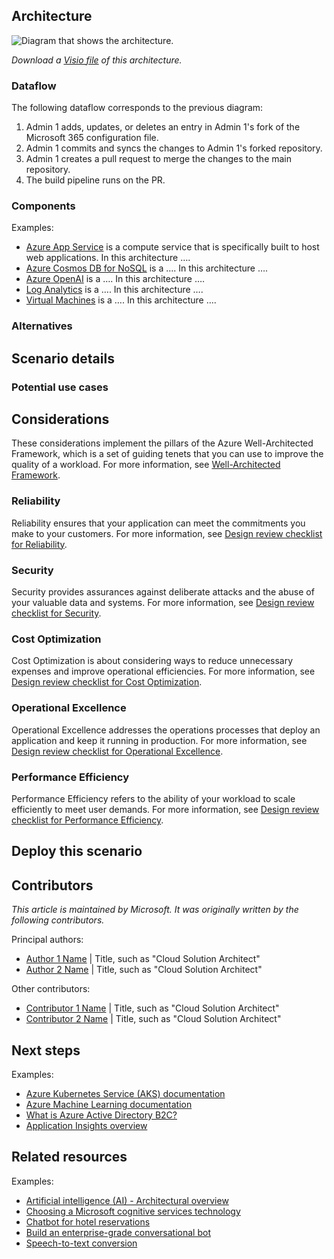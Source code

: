 <!--Add the aac-browse-header.yml here.-->

<!--
- Add an introductory section that doesn't have a heading.
- Include 1-2 sentences to briefly explain this architecture.
- Place all scenario information in the **Scenario details** section that's located below the **Architecture** H2 heading, the **Alternatives** H3 header, and above the **Considerations** H2 heading. This includes the **Potential use cases** H3 section that goes under the **Scenario details** H2 section.
-->

## Architecture
<!--
- Visio or PowerPoint files aren't allowed in the GitHub repo. Send the file or provide a link so that the file can be uploaded to our limited-access CDN server.
- Ensure that alt text is descriptive, between 40 and 150 characters, and ends with a period.
- Update the following image syntax for the architecture diagram, and the Visio file or PowerPoint file text.
-->

![Diagram that shows the <solution name> architecture.](./images/<file-name>.png)

*Download a [Visio file](https://arch-center.azureedge.net/[file-name].vsdx) of this architecture.*

### Dataflow
<!--
- Title this section **Workflow** if data isn't in the scenario.
- Include a numbered list that describes the dataflow or workflow of each step in the solution. Start from the user or external data source, and then follow the flow through the rest of the solution. The following section uses the previous diagram as an example.
-->

The following dataflow corresponds to the previous diagram:

1. Admin 1 adds, updates, or deletes an entry in Admin 1's fork of the Microsoft 365 configuration file.
2. Admin 1 commits and syncs the changes to Admin 1's forked repository.
3. Admin 1 creates a pull request to merge the changes to the main repository.
4. The build pipeline runs on the PR.

### Components
<!-- 
- Add a bulleted list of all the components in the architecture. It includes all relevant Azure services and has links to the Azure Well-Architected Framework service guide for the product.
- Describe why each component is necessary and what it does.
- Link the name of the service via embedded link to the Well-Architected Framework service guide if it exists, or to the service's product page. Exclude the localization part of the URL, such as `en-us` unless it won't work without it.
- Update the following list of example components for your article.
-->

Examples:

- [Azure App Service](https://azure.microsoft.com/services/app-service) is a compute service that is specifically built to host web applications. In this architecture ….
- [Azure Cosmos DB for NoSQL](/azure/well-architected/service-guides/cosmos-db) is a …. In this architecture ….
- [Azure OpenAI](/azure/well-architected/service-guides/azure-openai) is a …. In this architecture ….
- [Log Analytics](/azure/well-architected/service-guides/azure-log-analytics) is a …. In this architecture ….
- [Virtual Machines](/azure/well-architected/service-guides/virtual-machines) is a …. In this architecture ….

### Alternatives
<!--
- List alternative Azure services or architectures for this solution. 
- Include reasons to choose these alternatives. Customers find this valuable because they want to know what other services or technologies that they can use as part of this architecture.
-->

## Scenario details
<!--
- This section is an explanation of the business problem and why this scenario was built to solve it. Answer the following questions:
- What prompted them to solve the problem?
- What services were used to build out this solution?
- What does this example scenario show? 
- What are the customer's goals?
- What are the benefits of implementing the solution?
-->

### Potential use cases
<!--
- Use industry keywords when possible to get the article into the proper search and filter results. These keywords are retail, finance, manufacturing, healthcare, government, energy, telecommunications, education, automotive, nonprofit, game, media (media and entertainment), travel (includes hospitality, like restaurants), facilities (includes real estate), aircraft (includes aerospace and satellites), agriculture, and sports.
- Describe any other use cases or industries where this would be a good fit.
- Explain how similar or different they are to what's in this article.
-->

## Considerations
<!--REQUIRED STATEMENT: Include the following statement to introduce this section:-->

These considerations implement the pillars of the Azure Well-Architected Framework, which is a set of guiding tenets that you can use to improve the quality of a workload. For more information, see [Well-Architected Framework](/azure/well-architected/).

<!--
- Describe any lessons learned from running this that would be helpful for new customers. 
- Describe what went wrong and what went right when building it out. 
- Describe how to manage, maintain, and monitor this long term.

REQUIREMENTS:
- Include the **Cost Optimization** section.
- Include at least two of the other H3 sub-sections. These sub-sections are Reliability, Security, Cost Optimization, Operational Excellence, and Performance Efficiency.
-->

### Reliability
<!--REQUIRED STATEMENT: If you use this section, include the following statement:-->

Reliability ensures that your application can meet the commitments you make to your customers. For more information, see [Design review checklist for Reliability](/azure/well-architected/reliability/checklist).

<!--
- Include resiliency and availability considerations. They can also be H4 headers in this section, if you think that they should be separate.
- Describe any key resilience and reliability considerations that aren't typical.
-->

### Security
<!--REQUIRED STATEMENT: If you use this section, include the following statement:-->

Security provides assurances against deliberate attacks and the abuse of your valuable data and systems. For more information, see [Design review checklist for Security](/azure/well-architected/security/checklist).

<!--
- Include identity and data sovereignty considerations in this section.
- Describe any security considerations that aren't typical.
- Because security is important to our business, be sure to include your Azure security baseline assessment recommendations in this section. See https://aka.ms/AzureSecurityBaselines.
-->

### Cost Optimization
<!--
- REQUIRED: This section is required. Cost is of the utmost importance to our customers.
- REQUIRED STATEMENT: Include the following statement to introduce the section:
-->

Cost Optimization is about considering ways to reduce unnecessary expenses and improve operational efficiencies. For more information, see [Design review checklist for Cost Optimization](/azure/well-architected/cost-optimization/checklist).

<!--
- Answer the following questions:
    - How much will this cost to run? Try to answer without using dollar amounts.
    - Are there ways I could save cost?
    - If it scales linearly, then should we break it down by cost or unit? If it doesn't scale linearly, why?
    - What components make up the cost?
    - How does scale affect the cost?
- Link to the pricing calculator (<https://azure.microsoft.com/pricing/calculator>). Include all the components in the architecture, even if they have a $0 or $1 usage.
- Include small, medium, or large configurations if it makes sense to. Describe what needs to be changed when you move to larger sizes.
-->

### Operational Excellence
<!--REQUIRED STATEMENT: If you use this section, include the following statement:-->

Operational Excellence addresses the operations processes that deploy an application and keep it running in production. For more information, see [Design review checklist for Operational Excellence](/azure/well-architected/operational-excellence/checklist).

<!--
- Include DevOps, monitoring, and diagnostics considerations in this section.
- Describe how to think about operating this solution.
-->

### Performance Efficiency
<!--REQUIRED STATEMENT: If you use this section, include the following statement:-->

Performance Efficiency refers to the ability of your workload to scale efficiently to meet user demands. For more information, see [Design review checklist for Performance Efficiency](/azure/well-architected/performance-efficiency/checklist).

<!--
- Include scalability considerations in this section.
- Answer the following questions:
  - Are there any key performance considerations beyond the typical?`
  - Are there any size considerations around this solution specifically?
  - What scale does this work at?  
  - At what point do things break or not make sense for this architecture?
-->

## Deploy this scenario
<!--
- This section is optional but greatly encouraged.
- Answer the following questions:
  - Is there an example deployment that can show me this in action?
  - What would I need to change to run this in production?
-->

## Contributors
<!--This section is expected but optional if all the contributors prefer not to include it.

1. Start with the explanation text in italics that's the same for every article. This makes it clear that Microsoft takes responsibility for the article and not a single contributor.

1. Include the list of "Principal authors" and the list of "Additional contributors," if there are any. Format in plain text, not italics or bold.

1. Link each contributor's name to the person's LinkedIn profile. 

1. Insert a pipe symbol ("|") with spaces after the name, and then enter the person's title. To minimize edits or updates, don't include the person's company, MVP status, or links to additional profiles. 
-->

*This article is maintained by Microsoft. It was originally written by the following contributors.*

Principal authors: <!--List only the primary authors. List them alphabetically and by last name. Use the *First-name Last-name* format. If the article is rewritten, keep the original authors and add the new ones. List each primary author, even if there are 10 of them. Update the following example text.-->

 - [Author 1 Name](http://linkedin.com/ProfileURL) | Title, such as "Cloud Solution Architect"
 - [Author 2 Name](http://linkedin.com/ProfileURL) | Title, such as "Cloud Solution Architect"

Other contributors: <!--Include the contributing authors, editors who make major content changes, and technical reviewers. List them alphabetically and by last name. Use the *First-name Last-name* format. It's okay to add newer contributors.-->

 - [Contributor 1 Name](http://linkedin.com/ProfileURL) | Title, such as "Cloud Solution Architect"
 - [Contributor 2 Name](http://linkedin.com/ProfileURL) | Title, such as "Cloud Solution Architect"

## Next steps
<!--
- Add a bulleted list of links to third-party and other Learn and Microsoft topics. These topics can include links to pages that provide additional context or that might be useful in a next-steps context.
- Format Learn links to be site relative, such as (/azure/feature/article-name).
- Don't include locales such as `en-us` in links unless they don't work without it.
- Don't include a trailing slash in any links.
- Link to documentation that answers the following questions:
  - Where should I go next if I want to start building this?
  - Are there any relevant case studies or customers doing something similar?
  - Is there any other documentation that might be useful? 
  - Are there product documents that go into more detail on specific technologies that are not already linked?
- Update the following example links.
-->

Examples:

- [Azure Kubernetes Service (AKS) documentation](/azure/aks)
- [Azure Machine Learning documentation](/azure/machine-learning)
- [What is Azure Active Directory B2C?](/azure/active-directory-b2c/overview)
- [Application Insights overview](/azure/azure-monitor/app/app-insights-overview)

## Related resources
<!--
- Add a bulleted list of related resource links.
- Use this section for architecture information that's relevant to the current article. It must be content that the Azure Architecture Center TOC refers to but can be from a repo other than the AAC repo.
- Ensure that links to articles in the AAC repo are repo-relative, such as (../../solution-ideas/articles/article-name.yml).
- Update the following example links.
-->

Examples:

- [Artificial intelligence (AI) - Architectural overview](/azure/architecture/data-guide/big-data/ai-overview)
- [Choosing a Microsoft cognitive services technology](/azure/architecture/data-guide/technology-choices/cognitive-services)
- [Chatbot for hotel reservations](/azure/architecture/example-scenario/ai/commerce-chatbot)
- [Build an enterprise-grade conversational bot](/azure/architecture/reference-architectures/ai/conversational-bot)
- [Speech-to-text conversion](/azure/architecture/reference-architectures/ai/speech-ai-ingestion)
